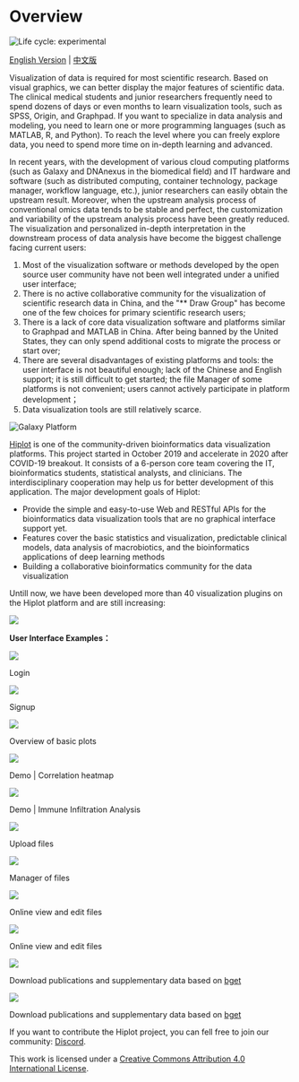 # Overview

<img src="https://img.shields.io/badge/lifecycle-experimental-orange.svg" alt="Life cycle: experimental">

[English Version](./) | [中文版](./zh)

Visualization of data is required for most scientific research. Based on visual graphics, we can better display the major features of scientific data. The clinical medical students and junior researchers frequently need to spend dozens of days or even months to learn visualization tools, such as SPSS, Origin, and Graphpad. If you want to specialize in data analysis and modeling, you need to learn one or more programming languages ​​(such as MATLAB, R, and Python). To reach the level where you can freely explore data, you need to spend more time on in-depth learning and advanced.

In recent years, with the development of various cloud computing platforms (such as Galaxy and DNAnexus in the biomedical field) and IT hardware and software (such as distributed computing, container technology, package manager, workflow language, etc.), junior researchers can easily obtain the upstream result. Moreover, when the upstream analysis process of conventional omics data tends to be stable and perfect, the customization and variability of the upstream analysis process have been greatly reduced. The visualization and personalized in-depth interpretation in the downstream process of data analysis have become the biggest challenge facing current users:

1. Most of the visualization software or methods developed by the open source user community have not been well integrated under a unified user interface;
2. There is no active collaborative community for the visualization of scientific research data in China, and the "** Draw Group" has become one of the few choices for primary scientific research users;
3. There is a lack of core data visualization software and platforms similar to Graphpad and MATLAB in China. After being banned by the United States, they can only spend additional costs to migrate the process or start over;
4. There are several disadvantages of existing platforms and tools: the user interface is not beautiful enough; lack of the Chinese and English support; it is still difficult to get started; the file Manager of some platforms is not convenient; users cannot actively participate in platform development；
5. Data visualization tools are still relatively scarce.

![Galaxy Platform](https://s1.ax1x.com/2020/07/08/UEk8mV.png)

[Hiplot](https://hiplot.com.cn) is one of the community-driven bioinformatics data visualization platforms. This project started in October 2019 and accelerate in 2020 after COVID-19 breakout. It consists of a 6-person core team covering the IT, bioinformatics students, statistical analysts, and clinicians. The interdisciplinary cooperation may help us for better development of this application.
The major development goals of Hiplot:
- Provide the simple and easy-to-use Web and RESTful APIs for the bioinformatics data visualization tools that are no graphical interface support yet.
- Features cover the basic statistics and visualization, predictable clinical models, data analysis of macrobiotics, and the bioinformatics applications of deep learning methods
- Building a collaborative bioinformatics community for the data visualization

Untill now, we have been developed more than 40 visualization plugins on the Hiplot platform and are still increasing:

![](https://pic3.zhimg.com/80/v2-9ec5275aff039798cf35ba73e109de38_720w.jpg)

**User Interface Examples：**

![](https://picb.zhimg.com/80/v2-fe6589d314076c4ed185d52bfb86eba3_720w.jpg)

Login

![](https://pic4.zhimg.com/80/v2-99efc0528963311e562a49eb828822c4_720w.jpg)

Signup

![](https://pic1.zhimg.com/80/v2-92ec8062a7548e83ead15e8fc15f27ab_720w.jpg)

Overview of basic plots

![](https://pic3.zhimg.com/80/v2-269dac241079408cd78b68a36b38ae41_720w.jpg)

Demo | Correlation heatmap

![](https://pic3.zhimg.com/80/v2-7f775eb457c0ba3c410cbfb23ec9cd17_720w.jpg)

Demo | Immune Infiltration Analysis

![](https://picb.zhimg.com/80/v2-562a022353bc8eac39f4e5f5db4f320e_720w.jpg)

Upload files

![](https://pic1.zhimg.com/80/v2-e22822a6d179aaff5320b478ee0388ba_720w.jpg)

Manager of files

![](https://pic2.zhimg.com/80/v2-24406918e07c06aeae75cb6e704b6eeb_720w.jpg)

Online view and edit files

![](https://pic3.zhimg.com/80/v2-efcf77da5d64ecff6deac844bd3abb46_720w.jpg)

Online view and edit files

![](https://pic3.zhimg.com/80/v2-c2566db9ed1c631ac73a84459a2b2d56_720w.jpg)

Download publications and supplementary data based on [bget](https://github.com/openanno/bget)

![](https://picb.zhimg.com/80/v2-af4a1fa4bf3913c1cebe2c1dcb2dea2a_720w.jpg)

Download publications and supplementary data based on [bget](https://github.com/openanno/bget)

If you want to contribute the Hiplot project, you can fell free to join our community: [Discord](https://discord.gg/vX6tSax).

This work is licensed under a <a rel="license" href="http://creativecommons.org/licenses/by/4.0/">Creative Commons Attribution 4.0 International License</a>.

